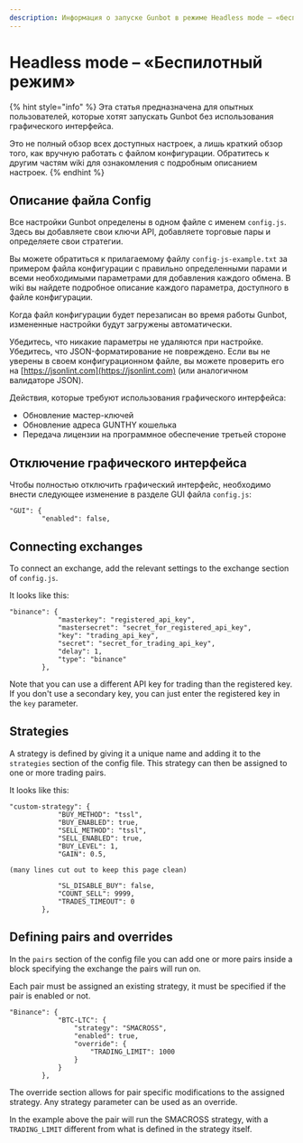 ```yaml
---
description: Информация о запуске Gunbot в режиме Headless mode – «беспилотный режим».
---
```


# Headless mode – «Беспилотный режим»

{% hint style="info" %}
Эта статья предназначена для опытных пользователей, которые хотят запускать Gunbot без использования графического интерфейса. 

Это не полный обзор всех доступных настроек, а лишь краткий обзор того, как вручную работать с файлом конфигурации. Обратитесь к другим частям wiki для ознакомления с подробным описанием настроек.
{% endhint %}

## Описание файла Config

Все настройки Gunbot определены в одном файле с именем `config.js`. Здесь вы добавляете свои ключи API, добавляете торговые пары и определяете свои стратегии.

Вы можете обратиться к прилагаемому файлу `config-js-example.txt` за примером файла конфигурации с правильно определенными парами и всеми необходимыми параметрами для добавления каждого обмена. В wiki вы найдете подробное описание каждого параметра, доступного в файле конфигурации.

Когда файл конфигурации будет перезаписан во время работы Gunbot, измененные настройки будут загружены автоматически.

Убедитесь, что никакие параметры не удаляются при настройке. Убедитесь, что JSON-форматирование не повреждено. Если вы не уверены в своем конфигурационном файле, вы можете проверить его на [https://jsonlint.com](https://jsonlint.com) \(или аналогичном валидаторе JSON\).

Действия, которые требуют использования графического интерфейса:

* Обновление мастер-ключей
* Обновление адреса GUNTHY кошелька
* Передача лицензии на программное обеспечение третьей стороне

## Отключение графического интерфейса

Чтобы полностью отключить графический интерфейс, необходимо внести следующее изменение в разделе GUI файла `config.js`:

```text
"GUI": {
        "enabled": false,
```

## Connecting exchanges

To connect an exchange, add the relevant settings to the exchange section of `config.js`.

It looks like this:

```text
"binance": {
            "masterkey": "registered_api_key",
            "mastersecret": "secret_for_registered_api_key",
            "key": "trading_api_key",
            "secret": "secret_for_trading_api_key",
            "delay": 1,
            "type": "binance"
        },
```

Note that you can use a different API key for trading than the registered key. If you don't use a secondary key, you can just enter the registered key in the `key` parameter.

## Strategies

A strategy is defined by giving it a unique name and adding it to the `strategies` section of the config file. This strategy can then be assigned to one or more trading pairs.

It looks like this:

```text
"custom-strategy": {
            "BUY_METHOD": "tssl",
            "BUY_ENABLED": true,
            "SELL_METHOD": "tssl",
            "SELL_ENABLED": true,
            "BUY_LEVEL": 1,
            "GAIN": 0.5,

(many lines cut out to keep this page clean)

            "SL_DISABLE_BUY": false,
            "COUNT_SELL": 9999,
            "TRADES_TIMEOUT": 0
        },
```

## Defining pairs and overrides

In the `pairs` section of the config file you can add one or more pairs inside a block specifying the exchange the pairs will run on.

Each pair must be assigned an existing strategy, it must be specified if the pair is enabled or not.

```text
"Binance": {
            "BTC-LTC": {
                "strategy": "SMACROSS",
                "enabled": true,
                "override": {
                    "TRADING_LIMIT": 1000
                }
            }
        },
```

The override section allows for pair specific modifications to the assigned strategy. Any strategy parameter can be used as an override.

In the example above the pair will run the SMACROSS strategy, with a `TRADING_LIMIT` different from what is defined in the strategy itself.

